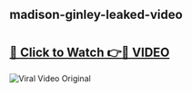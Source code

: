 ## madison-ginley-leaked-video 

# <h2><a href="http://freeplayer.one?title=madison-ginley-leaked-video&ref=21J">🔗 Click to Watch 👉🔴 VIDEO</a></h2>

<a href="http://freeplayer.one?title=madison-ginley-leaked-video&ref=21J" rel="nofollow" data-target="animated-image.originalLink"><img src="https://i.ibb.co.com/xMMVF88/686577567.gif" alt="Viral Video Original" style="max-width: 100%; display: inline-block;" data-target="animated-image.originalImage"></a>

